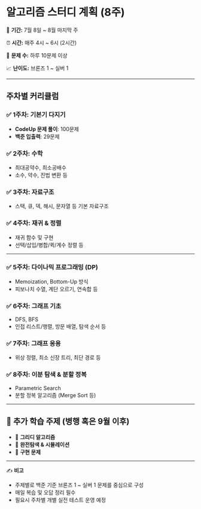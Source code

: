# 알고리즘 스터디 계획 (8주)

📅 **기간:** 7월 8일 ~ 8월 마지막 주

⏰ **시간:** 매주 4시 ~ 6시 (2시간)

🎯 **문제 수:** 하루 10문제 이상

📈 **난이도:** 브론즈 1 ~ 실버 1

---

## 주차별 커리큘럼

### ✅ 1주차: 기본기 다지기

- **CodeUp 문제 풀이**: 100문제
- **백준 입출력**: 29문제

### ✅ 2주차: 수학

- 최대공약수, 최소공배수
- 소수, 약수, 진법 변환 등

### ✅ 3주차: 자료구조

- 스택, 큐, 덱, 해시, 문자열 등 기본 자료구조

### ✅ 4주차: 재귀 & 정렬

- 재귀 함수 및 구현
- 선택/삽입/병합/퀵/계수 정렬 등

---

### ✅ 5주차: 다이나믹 프로그래밍 (DP)

- Memoization, Bottom-Up 방식
- 피보나치 수열, 계단 오르기, 연속합 등

### ✅ 6주차: 그래프 기초

- DFS, BFS
- 인접 리스트/행렬, 방문 배열, 탐색 순서 등

### ✅ 7주차: 그래프 응용

- 위상 정렬, 최소 신장 트리, 최단 경로 등

### ✅ 8주차: 이분 탐색 & 분할 정복

- Parametric Search
- 분할 정복 알고리즘 (Merge Sort 등)

---

## 📌 추가 학습 주제 (병행 혹은 9월 이후)

- 🔹 **그리디 알고리즘**
- 🔹 **완전탐색 & 시뮬레이션**
- 🔹 **구현 문제**

---

✍️ **비고**

- 주제별로 백준 기준 브론즈 1 ~ 실버 1 문제를 중심으로 구성
- 매일 복습 및 오답 정리 필수
- 필요시 주차별 개별 실전 테스트 운영 예정
